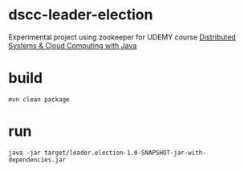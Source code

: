 # dscc-leader-election

Experimental project using zookeeper for UDEMY course [Distributed Systems & Cloud Computing with Java](https://www.udemy.com/course/distributed-systems-cloud-computing-with-java/) 

# build
`mvn clean package`

# run
`java -jar target/leader.election-1.0-SNAPSHOT-jar-with-dependencies.jar`
